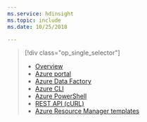 ```yaml
---
ms.service: hdinsight
ms.topic: include
ms.date: 10/25/2018

---
```

> [!div class="op_single_selector"]
> * [Overview](../hdinsight-hadoop-provision-linux-clusters.md)
> * [Azure portal](../hdinsight-hadoop-create-linux-clusters-portal.md)
> * [Azure Data Factory](../hdinsight-hadoop-create-linux-clusters-adf.md)
> * [Azure CLI](../hdinsight-hadoop-create-linux-clusters-azure-cli.md)
> * [Azure PowerShell](../hdinsight-hadoop-create-linux-clusters-azure-powershell.md)
> * [REST API (cURL)](../hdinsight-hadoop-create-linux-clusters-curl-rest.md)
> * [Azure Resource Manager templates](../hdinsight-hadoop-create-linux-clusters-arm-templates.md)
> 
> 

